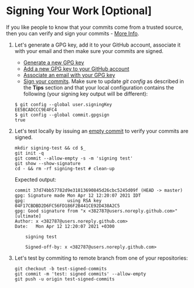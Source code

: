 # Signing Your Work [Optional]

If you like people to know that your commits come from a trusted source, then you can verify and sign your commits - [More Info](https://confluence.atlassian.com/bitbucketserver/using-gpg-keys-913477014.html).

1. Let's generate a GPG key, add it to your GitHub account, associate it with your email and then make sure your commits are signed.
   - [Generate a new GPG key](https://confluence.atlassian.com/bitbucketserver/using-gpg-keys-913477014.html#UsingGPGkeys-GenerateanewGPGkey)
   - [Add a new GPG key to your GitHub account](https://confluence.atlassian.com/bitbucketserver/using-gpg-keys-913477014.html#UsingGPGkeys-AddaGPGkey)
   - [Associate an email with your GPG key](https://confluence.atlassian.com/bitbucketserver/using-gpg-keys-913477014.html#UsingGPGkeys-configure)
   - [Sign your commits](https://confluence.atlassian.com/bitbucketserver/using-gpg-keys-913477014.html#UsingGPGkeys-SigncommitsandtagswithaGPGkey).
     Make sure to update *git config* as described in the **Tips** section and that your local configuration contains the following (your signing key output will be different):

   ```shell
   $ git config --global user.signingKey
   EE5BCADCCC9E4FC4
   $ git config --global commit.gpgsign
   true
   ```

2. Let's test locally by issuing an [empty commit](https://git-scm.com/docs/git-commit#Documentation/git-commit.txt---allow-empty) to verify your commits are signed.

   ```shell
   mkdir signing-test && cd $_
   git init -q
   git commit --allow-empty -s -m 'signing test'
   git show --show-signature
   cd - && rm -rf signing-test # clean-up
   ```

   Expected output:

   ```shell
   commit 37d74bb57782d9e31813690845d26cbc5245d09f (HEAD -> master)
   gpg: Signature made Mon Apr 12 12:20:07 2021 IDT
   gpg:                using RSA key 04F17CBDBD2D6FC56FD186F2B441CE92D438A2C5
   gpg: Good signature from "x <382787@users.noreply.github.com>" [ultimate]
   Author: x <382787@users.noreply.github.com>
   Date:   Mon Apr 12 12:20:07 2021 +0300

       signing test

       Signed-off-by: x <382787@users.noreply.github.com>
   ```

3. Let's test by commiting to remote branch from one of your repositories:

   ```shell
   git checkout -b test-signed-commits
   git commit -m 'test: signed commits' --allow-empty
   git push -u origin test-signed-commits
   ```
